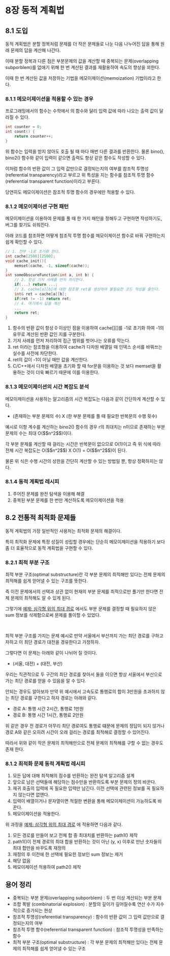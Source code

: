 # 8장 동적 계획법
## 8.1 도입
<p>동적 계획법은 분할 정복처럼 문제를 더 작은 문제들로 나눈 다음 나누어진 답을 통해 원래 문제의 답을 계산해 나간다.</p>
<p>이때 분할 정복과 다른 점은 부분문제의 값을 계산할 때 중복되는 문제(overlapping subporblem)를 없애기 위해 한 번 계산된 결과를 재활용하여 속도의 향상을 꾀한다.</p>
<p>이때 한 번 계산된 값을 저장하는 기법을 메모이제이션(memoization) 기법이라고 한다.</p>

### 8.1.1 메모이제이션을 적용할 수 있는 경우
<p>프로그래밍에서의 함수는 수학에서
의 함수와 달리 입력 값에 따라 나오는 출력 값이 달라질 수 있다.</p>

```cpp
int counter = 0;
int count() {
    return counter++;
}
```
<p>위 함수는 입력을 받지 않아도 호출 될 때 마다 매번 다른 결과를 반환한다. 물론 bino(), bino2() 함수와 같이 입력이 같으면 출력도 항상 같은 함수도 작성할 수 있다.</p>
<p>이처럼 함수의 반환 값이 그 입력 값만으로 결정되는지의 여부를 참조적 투명성(referential transparency)라고 부르고 위 특성을 지는 함수를 참조적 투명 함수(referential transparent function)이라고 부른다.</p>
<p>당연히도 메모이제이션은 참조적 투명 함수의 경우에만 적용할 수 있다.</p>

### 8.1.2 메모이제이션 구현 패턴
<p>메모이제이션을 이용하여 문제를 풀 때 한 가지 패턴을 정해두고 구현하면 작성하기도, 버그를 찾기도 쉬워진다.</p>
<p>아래 코드를 참조하면 어떻게 참조적 투명 함수를 메모이제이션 함수로 바꿔 구현하는지 쉽게 확인할 수 있다.</p>

``` cpp
// 1. 전부 -1로 초기화 한다.
int cache[2500][2500];
void cache_init(){
    memset(cache, -1, sizeof(cache));
}
int someObscureFunction(int a, int b) {
    // 2. 항상 기저 사례를 먼저 처리한다.
    if(...) return ...;
    // 3. cache[a][b]에 대한 참조형 ret을 생성하여 불필요한 코드 작성을 줄인다.
    int& ret = cache[a][b];
    if(ret != -1) return ret;
    // 4. 여기에서 답을 계산
    ...
    return ret;
}
```

1. 함수의 반환 값이 항상 0 이상인 점을 이용하여 cache[][]를 -1로 초기화 하여 -1의 유무로 계산된 반환 값인 지를 구분한다.
2. 기저 사례를 먼저 처리하여 접근 범위를 벗어나는 오류를 막는다.
3. ret 이라는 참조형을 이용하여 cache가 다차원 배열일 때 인덱스 순서를 바꿔쓰는 실수를 사전에 차단한다.
4. ret의 값이 -1이 아닐 때만 값을 계산한다.
5. C/C++에서 다차원 배열을 초기화 할 때 for문을 이용하는 것 보다 memset을 활용하는 것이 더욱 빠르기 때문에 이를 이용한다.

### 8.1.3 메모이제이션의 시간 복잡도 분석
<p>메모이제이션을 사용하는 알고리즘의 시간 복잡도는 다음과 같이 간단하게 계산할 수 있다.</p>

+ (존재하는 부분 문제의 수) X (한 부분 문제를 풀 때 필요한 반복문의 수행 횟수)

<p>예시로 이항 계수를 계산하는 bino2() 함수의 경우 r의 최대치는 n이므로 존재하는 부분 문제의 수는 최대 O($$n^2$$)이다.</p>
<p>각 부분 문제를 계산할 때 걸리는 시간은 반복문이 없으므로 O(1)이고 즉 위 식에 따라 전체 시간 복잡도는 O($$n^2$$) X O(1) = O($$n^2$$)이 된다.</p>
<p>물론 위 식은 수행 시간의 상한을 간단히 계산할 수 있는 방법일 뿐, 항상 정확하지는 않다.</p>

### 8.1.4 동적 계획법 레시피
1. 주어진 문제를 완전 탐색을 이용해 해결
2. 중복된 부분 문제를 한 번만 계산하도록 메모이제이션을 적용

## 8.2 전통적 최적화 문제들
<p>동적 계획법의 가장 일반적인 사용처는 최적화 문제의 해결이다.</p>
<p>특히 최적화 문제에 특정 성질이 성립할 경우에는 단순히 메모이제이션을 적용하기 보다 좀 더 효율적으로 동적 계획법을 구현할 수 있다.</p>

### 8.2.1 최적 부분 구조
<p>최적 부분 구조(optimal substructure)란 각 부분 문제의 최적해만 있다는 전체 문제의 최적해를 쉽게 얻어낼 수 있는 구조를 뜻한다.</p>
<p>즉 이전 문제에서의 선택과 상관 없이 현재의 부분 문제를 최적으로만 풀기만 한다면 전체 문제의 최적해도 알 수 있게 된다.</p>
<p>그렇기에 <a href="https://github.com/hellowarts/Algorithm_Study/blob/main/APSS/8_Dynamic_Programing/Example_problem/TRIANGLEPATH.cpp">예제: 삼각형 위의 최대 경로</a> 에서도 부분 문제를 결정할 때 필요하지 않은 sum 정보를 삭제함으로써 문제를 풀이할 수 있었다.</p>
<br>
<p>최적 부분 구조를 가지는 문제 예시로 만약 서울에서 부산까지 가는 최단 경로를 구하고자하고 이 최단 경로가 대전을 경유한다고 가정하자.</p>
<p>그렇다면 이 문제는 아래와 같이 나뉘어 질 것이다.</p>

+ (서울, 대전) + (대전, 부산)

<p>우리는 직관적으로 두 구간의 최단 경로를 찾아서 둘을 이으면 항상 서울에서 부산으로 가는 최단 경로를 얻을 수 있음을 알 수 있다.</p>
<p>안되는 경우도 알아보자 만약 위 예시에서 고속도로 통행료의 합이 3만원을 초과하지 않는 최단 경로를 구한다고 하자 경로는 아래와 같다.</p>

+ 경로 A: 통행 시간 2시간, 통행료 1만원
+ 경로 B: 통행 시간 1시간, 통행료 2만원

<p>위 같은 경우 전 경로가 아무리 최단 경로여도 통행료 떄문에 문제의 정답이 되지 않거나 경로 A와 같은 오히려 시간이 오래 걸리는 경로를 최적해로 결정할 수 있어진다.</p>
<p>따라서 위와 같이 작은 문제의 최적해만으로 전체 문제의 최적해를 구할 수 없는 경우도 존재 한다.</p>

### 8.1.2 최적화 문제 동적 계획법 레시피
1. 모든 답에 대해 최적해의 점수를 반환하는 완전 탐색 알고리즘 설계
2. 앞으로 남은 선택들에 해당하는 점수만을 반환하도록 부분 문제의 정의 바꾼다.
3. 재귀 호출의 입력에 꼭 필요한 입력만 남긴다. 이전 선택에 관련된 정보를 꼭 필요하지 않는다면 없앤다.
4. 입력이 배열이거나 문자열이면 적절한 변환을 통해 메모이제이션이 가능하도록 바꾼다.
5. 메모이제이션을 적용한다.

위 과정을 <a href="https://github.com/hellowarts/Algorithm_Study/blob/main/APSS/8_Dynamic_Programing/Example_problem/TRIANGLEPATH.cpp">예제: 삼각형 위의 최대 경로</a> 에 적용하면 다음과 같다.

1. 모든 경로를 만들어 보고 전체 합 중 최대치를 반환하는 path1() 제작
2. path1()이 전체 경로의 최대 합을 반환하는 것이 아닌 (y, x) 이후로 만난 숫자들의 최대 합만을 바꾸도록 재정의
3. 재정의 후 이전에 한 선택에 필요한 정보인 sum 정보는 제거
4. 해당 없음
5. 메모이제이션 적용하여 path2() 제작

## 용어 정리
+ 중복되는 부분 문제(overlapping subporblem) : 두 번 이상 계산되는 부분 문제
+ 조합 폭발 (combinatorial explosion) : 분할의 깊이가 깊어질수록 연산 수가 지수적으로 증가되는 현상
+ 참조적 투명성(referential transparency) : 함수의 반환 값이 그 입력 값만으로 결정되는지의 여부
+ 참조적 투명 함수(referential transparent function) : 참조적 투명성을 만족하는 함수
+ 최적 부분 구조(optimal substructure) : 각 부분 문제의 최적해만 있다는 전체 문제의 최적해를 쉽게 얻어낼 수 있는 구조